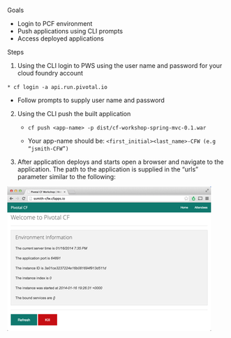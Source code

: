 Goals
* Login to PCF environment
* Push applications using CLI prompts
* Access deployed applications
 
Steps

1. Using the CLI login to PWS using the user name and password for your cloud foundry account
 
  `* cf login -a api.run.pivotal.io`
 
   * Follow prompts to supply user name and password
 
2. Using the CLI push the built application
 
   * `cf push <app-name> -p dist/cf-workshop-spring-mvc-0.1.war`
 
   * Your app-name should be: `<first_initial><last_name>-CFW (e.g “jsmith-CFW”)`
 
3. After application deploys and starts open a browser and navigate to the application.  The path to the application is supplied in the “urls” parameter similar to the following:

  ![Sample Output](images/deploy-output.png)
 


